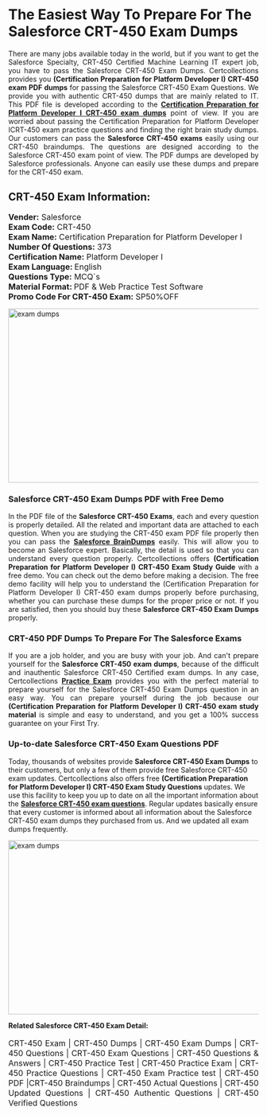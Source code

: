 <h1>The Easiest Way To Prepare For The Salesforce CRT-450 Exam Dumps</h1> <p style="text-align:justify">There are many jobs available today in the world, but if you want to get the Salesforce Specialty, CRT-450 Certified Machine Learning IT expert job, you have to pass the Salesforce CRT-450 Exam Dumps. Certcollections provides you <strong>(Certification Preparation for Platform Developer I) CRT-450 exam PDF dumps</strong> for passing the Salesforce CRT-450 Exam Questions. We provide you with authentic CRT-450 dumps that are mainly related to IT. This PDF file is developed according to the <a href="https://www.certsofficial.com/salesforce/crt-450-questions"><strong>Certification Preparation for Platform Developer I CRT-450 exam dumps</strong></a> point of view. If you are worried about passing the Certification Preparation for Platform Developer ICRT-450 exam practice questions and finding the right brain study dumps. Our customers can pass the <strong>Salesforce CRT-450 exams </strong>easily using our CRT-450 braindumps. The questions are designed according to the Salesforce CRT-450 exam point of view. The PDF dumps are developed by Salesforce professionals. Anyone can easily use these dumps and prepare for the CRT-450 exam.</p> <h2><strong>CRT-450 Exam Information:</strong></h2> <p><span style="font-size:16px"><strong>Vender:</strong> Salesforce<br /> <strong>Exam Code:</strong> CRT-450<br /> <strong>Exam Name:</strong> Certification Preparation for Platform Developer I<br /> <strong>Number Of Questions:</strong> 373<br /> <strong>Certification Name:</strong> Platform Developer I<br /> <strong>Exam Language: </strong>English<br /> <strong>Questions Type:</strong> MCQ`s<br /> <strong>Material Format: </strong>PDF & Web Practice Test Software<br /> <strong>Promo Code For CRT-450 Exam:</strong> SP50%OFF</span></p> <p><a href="https://www.certsofficial.com/salesforce/crt-450-questions" rel="no-follow"><img alt="exam dumps" src="https://www.certcollections.com/uploads/content/certsofficial.jpg" style="height:350px; width:750px" /></a></p> <h3><strong>Salesforce CRT-450 Exam Dumps PDF with Free Demo</strong></h3> <p style="text-align:justify">In the PDF file of the <strong>Salesforce CRT-450 Exams</strong>, each and every question is properly detailed. All the related and important data are attached to each question. When you are studying the CRT-450 exam PDF file properly then you can pass the <a href="https://www.certsofficial.com/salesforce-dumps"><strong>Salesforce BrainDumps</strong></a> easily. This will allow you to become an Salesforce expert. Basically, the detail is used so that you can understand every question properly. Certcollections offers <strong>(Certification Preparation for Platform Developer I) CRT-450 Exam Study Guide</strong> with a free demo. You can check out the demo before making a decision. The free demo facility will help you to understand the (Certification Preparation for Platform Developer I) CRT-450 exam dumps properly before purchasing, whether you can purchase these dumps for the proper price or not. If you are satisfied, then you should buy these <strong>Salesforce CRT-450 Exam Dumps</strong> properly.</p> <h3><strong>CRT-450 PDF Dumps To Prepare For The Salesforce Exams</strong></h3> <p style="text-align:justify">If you are a job holder, and you are busy with your job. And can't prepare yourself for the <strong>Salesforce CRT-450 exam dumps</strong>, because of the difficult and inauthentic Salesforce CRT-450 Certified exam dumps. In any case, Certcollections <strong><a href="https://www.certsofficial.com/">Practice Exam</a></strong> provides you with the perfect material to prepare yourself for the Salesforce CRT-450 Exam Dumps question in an easy way. You can prepare yourself during the job because our <strong>(Certification Preparation for Platform Developer I) CRT-450 exam study material</strong> is simple and easy to understand, and you get a 100% success guarantee on your First Try.</p> <h3><strong>Up-to-date Salesforce CRT-450 Exam Questions PDF</strong></h3> <p>Today, thousands of websites provide <strong>Salesforce CRT-450 Exam Dumps</strong> to their customers, but only a few of them provide free Salesforce CRT-450 exam updates. Certcollections also offers free <strong>(Certification Preparation for Platform Developer I) CRT-450 Exam Study Questions</strong> updates. We use this facility to keep you up to date on all the important information about the <a href="https://www.certsofficial.com/salesforce/crt-450-questions"><strong>Salesforce CRT-450 exam questions</strong></a>. Regular updates basically ensure that every customer is informed about all information about the Salesforce CRT-450 exam dumps they purchased from us. And we updated all exam dumps frequently.</p> <p><a href="https://www.certsofficial.com/salesforce/crt-450-questions"><img alt="exam dumps " src="https://www.certcollections.com/uploads/content/certsofficial2.jpg" style="height:350px; width:750px" /></a></p> <p style="text-align:justify"><span style="font-size:14px"><strong>Related Salesforce CRT-450 Exam Detail:</strong></span><br /> <br /> <span style="font-size:16px">CRT-450 Exam | CRT-450 Dumps | CRT-450 Exam Dumps | CRT-450 Questions | CRT-450 Exam Questions | CRT-450 Questions & Answers | CRT-450 Practice Test | CRT-450 Practice Exam | CRT-450 Practice Questions | CRT-450 Exam Practice test | CRT-450 PDF |CRT-450 Braindumps | CRT-450 Actual Questions | CRT-450 Updated Questions | CRT-450 Authentic Questions | CRT-450 Verified Questions</span></p>
